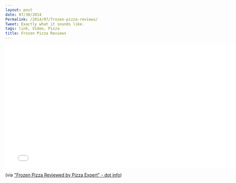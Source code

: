 ```yaml
---
layout: post
date: 07/30/2014
Permalink: /2014/07/frozen-pizza-reviews/
Tweet: Exactly what it sounds like.
tags: link, Video, Pizza
title: Frozen Pizza Reviews
---
```


<iframe id="video" width="768" height="390" src="//www.youtube.com/embed/sAnKvHxG0AQ" frameborder="0" allowfullscreen></iframe>

<p>(via <a href="http://joecaiati.info/post/93300751965/frozen-pizza-reviewed-by-pizza-expert">"Frozen Pizza Reviewed by Pizza Expert" - dot info</a>)</p>